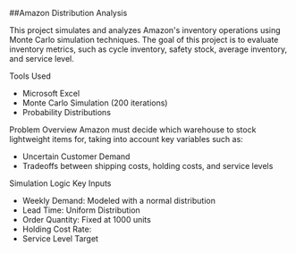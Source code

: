 ##Amazon Distribution Analysis

This project simulates and analyzes Amazon's inventory operations using Monte Carlo simulation techniques. The goal of this project is to evaluate inventory metrics, such as cycle inventory, safety stock, average inventory, and service level.

Tools Used
- Microsoft Excel
- Monte Carlo Simulation (200 iterations)
- Probability Distributions

Problem Overview
Amazon must decide which warehouse to stock lightweight items for, taking into account key variables such as:
- Uncertain Customer Demand
- Tradeoffs between shipping costs, holding costs, and service levels

Simulation Logic
Key Inputs
- Weekly Demand: Modeled with a normal distribution
- Lead Time: Uniform Distribution
- Order Quantity: Fixed at 1000 units
- Holding Cost Rate:
- Service Level Target         
